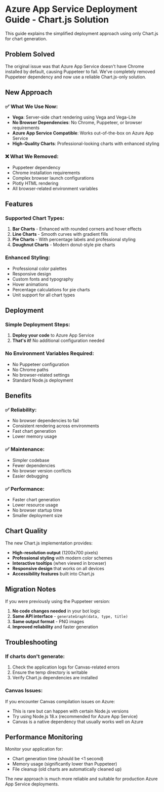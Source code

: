 # Azure App Service Deployment Guide - Chart.js Solution

This guide explains the simplified deployment approach using only Chart.js for chart generation.

## Problem Solved

The original issue was that Azure App Service doesn't have Chrome installed by default, causing Puppeteer to fail. We've completely removed Puppeteer dependency and now use a reliable Chart.js-only solution.

## New Approach

### ✅ What We Use Now:

- **Vega**: Server-side chart rendering using Vega and Vega-Lite
- **No Browser Dependencies**: No Chrome, Puppeteer, or browser requirements
- **Azure App Service Compatible**: Works out-of-the-box on Azure App Service
- **High-Quality Charts**: Professional-looking charts with enhanced styling

### ❌ What We Removed:

- Puppeteer dependency
- Chrome installation requirements
- Complex browser launch configurations
- Plotly HTML rendering
- All browser-related environment variables

## Features

### Supported Chart Types:

1. **Bar Charts** - Enhanced with rounded corners and hover effects
2. **Line Charts** - Smooth curves with gradient fills
3. **Pie Charts** - With percentage labels and professional styling
4. **Doughnut Charts** - Modern donut-style pie charts

### Enhanced Styling:

- Professional color palettes
- Responsive design
- Custom fonts and typography
- Hover animations
- Percentage calculations for pie charts
- Unit support for all chart types

## Deployment

### Simple Deployment Steps:

1. **Deploy your code** to Azure App Service
2. **That's it!** No additional configuration needed

### No Environment Variables Required:

- No Puppeteer configuration
- No Chrome paths
- No browser-related settings
- Standard Node.js deployment

## Benefits

### ✅ Reliability:

- No browser dependencies to fail
- Consistent rendering across environments
- Fast chart generation
- Lower memory usage

### ✅ Maintenance:

- Simpler codebase
- Fewer dependencies
- No browser version conflicts
- Easier debugging

### ✅ Performance:

- Faster chart generation
- Lower resource usage
- No browser startup time
- Smaller deployment size

## Chart Quality

The new Chart.js implementation provides:

- **High-resolution output** (1200x700 pixels)
- **Professional styling** with modern color schemes
- **Interactive tooltips** (when viewed in browser)
- **Responsive design** that works on all devices
- **Accessibility features** built into Chart.js

## Migration Notes

If you were previously using the Puppeteer version:

1. **No code changes needed** in your bot logic
2. **Same API interface** - `generateGraph(data, type, title)`
3. **Same output format** - PNG images
4. **Improved reliability** and faster generation

## Troubleshooting

### If charts don't generate:

1. Check the application logs for Canvas-related errors
2. Ensure the temp directory is writable
3. Verify Chart.js dependencies are installed

### Canvas Issues:

If you encounter Canvas compilation issues on Azure:

- This is rare but can happen with certain Node.js versions
- Try using Node.js 18.x (recommended for Azure App Service)
- Canvas is a native dependency that usually works well on Azure

## Performance Monitoring

Monitor your application for:

- Chart generation time (should be <1 second)
- Memory usage (significantly lower than Puppeteer)
- File cleanup (old charts are automatically cleaned up)

The new approach is much more reliable and suitable for production Azure App Service deployments.
